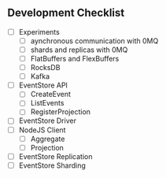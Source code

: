 ## Development Checklist

- [ ] Experiments
  - [ ] aynchronous communication with 0MQ
  - [ ] shards and replicas with 0MQ
  - [ ] FlatBuffers and FlexBuffers
  - [ ] RocksDB
  - [ ] Kafka
- [ ] EventStore API
  - [ ] CreateEvent
  - [ ] ListEvents
  - [ ] RegisterProjection
- [ ] EventStore Driver
- [ ] NodeJS Client
  - [ ] Aggregate
  - [ ] Projection
- [ ] EventStore Replication
- [ ] EventStore Sharding
